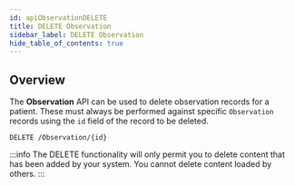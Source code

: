 ```yaml
---
id: apiObservationDELETE
title: DELETE Observation
sidebar_label: DELETE Observation
hide_table_of_contents: true
---
```


## Overview

The **Observation** API can be used to delete observation records for a patient. These must always be performed against specific `Observation` records using the `id` field of the record to be deleted.

```http
DELETE /Observation/{id}
```

:::info
The DELETE functionality will only permit you to delete content that has been added by your system. You cannot delete content loaded by others.
:::
